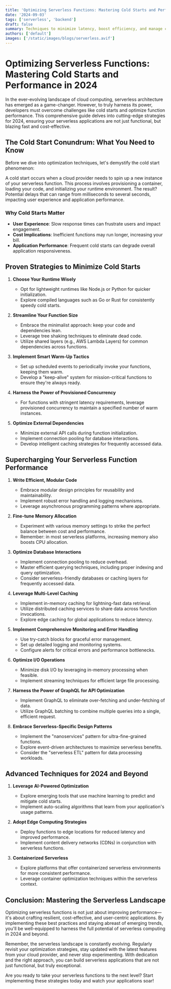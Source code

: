 ```yaml
---
title: 'Optimizing Serverless Functions: Mastering Cold Starts and Performance'
date: '2024-09-03'
tags: ['serverless', 'backend']
draft: false
summary: Techniques to minimize latency, boost efficiency, and manage costs effectively. From smart warm-up tactics to advanced AI-powered optimizations and edge computing, learn how to build blazing fast, resilient, and cost-effective serverless applications
authors: ['default']
images: ['/static/images/blogs/serverless.avif']
---
```


# Optimizing Serverless Functions: Mastering Cold Starts and Performance in 2024

In the ever-evolving landscape of cloud computing, serverless architecture has emerged as a game-changer. However, to truly harness its power, developers must overcome challenges like cold starts and optimize function performance. This comprehensive guide delves into cutting-edge strategies for 2024, ensuring your serverless applications are not just functional, but blazing fast and cost-effective.

## The Cold Start Conundrum: What You Need to Know

Before we dive into optimization techniques, let's demystify the cold start phenomenon:

A cold start occurs when a cloud provider needs to spin up a new instance of your serverless function. This process involves provisioning a container, loading your code, and initializing your runtime environment. The result? Potential delays that can range from milliseconds to several seconds, impacting user experience and application performance.

### Why Cold Starts Matter

- **User Experience**: Slow response times can frustrate users and impact engagement.
- **Cost Implications**: Inefficient functions may run longer, increasing your bill.
- **Application Performance**: Frequent cold starts can degrade overall application responsiveness.

## Proven Strategies to Minimize Cold Starts

1. **Choose Your Runtime Wisely**

   - Opt for lightweight runtimes like Node.js or Python for quicker initialization.
   - Explore compiled languages such as Go or Rust for consistently speedy cold starts.

2. **Streamline Your Function Size**

   - Embrace the minimalist approach: keep your code and dependencies lean.
   - Leverage tree shaking techniques to eliminate dead code.
   - Utilize shared layers (e.g., AWS Lambda Layers) for common dependencies across functions.

3. **Implement Smart Warm-Up Tactics**

   - Set up scheduled events to periodically invoke your functions, keeping them warm.
   - Develop a "keep-alive" system for mission-critical functions to ensure they're always ready.

4. **Harness the Power of Provisioned Concurrency**

   - For functions with stringent latency requirements, leverage provisioned concurrency to maintain a specified number of warm instances.

5. **Optimize External Dependencies**
   - Minimize external API calls during function initialization.
   - Implement connection pooling for database interactions.
   - Develop intelligent caching strategies for frequently accessed data.

## Supercharging Your Serverless Function Performance

1. **Write Efficient, Modular Code**

   - Embrace modular design principles for reusability and maintainability.
   - Implement robust error handling and logging mechanisms.
   - Leverage asynchronous programming patterns where appropriate.

2. **Fine-tune Memory Allocation**

   - Experiment with various memory settings to strike the perfect balance between cost and performance.
   - Remember: in most serverless platforms, increasing memory also boosts CPU allocation.

3. **Optimize Database Interactions**

   - Implement connection pooling to reduce overhead.
   - Master efficient querying techniques, including proper indexing and query optimization.
   - Consider serverless-friendly databases or caching layers for frequently accessed data.

4. **Leverage Multi-Level Caching**

   - Implement in-memory caching for lightning-fast data retrieval.
   - Utilize distributed caching services to share data across function invocations.
   - Explore edge caching for global applications to reduce latency.

5. **Implement Comprehensive Monitoring and Error Handling**

   - Use try-catch blocks for graceful error management.
   - Set up detailed logging and monitoring systems.
   - Configure alerts for critical errors and performance bottlenecks.

6. **Optimize I/O Operations**

   - Minimize disk I/O by leveraging in-memory processing when feasible.
   - Implement streaming techniques for efficient large file processing.

7. **Harness the Power of GraphQL for API Optimization**

   - Implement GraphQL to eliminate over-fetching and under-fetching of data.
   - Utilize GraphQL batching to combine multiple queries into a single, efficient request.

8. **Embrace Serverless-Specific Design Patterns**
   - Implement the "nanoservices" pattern for ultra-fine-grained functions.
   - Explore event-driven architectures to maximize serverless benefits.
   - Consider the "serverless ETL" pattern for data processing workloads.

## Advanced Techniques for 2024 and Beyond

1. **Leverage AI-Powered Optimization**

   - Explore emerging tools that use machine learning to predict and mitigate cold starts.
   - Implement auto-scaling algorithms that learn from your application's usage patterns.

2. **Adopt Edge Computing Strategies**

   - Deploy functions to edge locations for reduced latency and improved performance.
   - Implement content delivery networks (CDNs) in conjunction with serverless functions.

3. **Containerized Serverless**
   - Explore platforms that offer containerized serverless environments for more consistent performance.
   - Leverage container optimization techniques within the serverless context.

## Conclusion: Mastering the Serverless Landscape

Optimizing serverless functions is not just about improving performance—it's about crafting resilient, cost-effective, and user-centric applications. By implementing these best practices and staying abreast of emerging trends, you'll be well-equipped to harness the full potential of serverless computing in 2024 and beyond.

Remember, the serverless landscape is constantly evolving. Regularly revisit your optimization strategies, stay updated with the latest features from your cloud provider, and never stop experimenting. With dedication and the right approach, you can build serverless applications that are not just functional, but truly exceptional.

Are you ready to take your serverless functions to the next level? Start implementing these strategies today and watch your applications soar!
